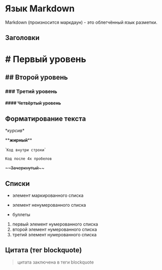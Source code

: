 # Язык Markdown

Markdown (произносится маркдаун) - это облегчённый язык разметки.

## Заголовки
# \# Первый уровень
## \#\# Второй уровень
### \#\#\# Третий уровень
#### \#\#\#\# Четвёртый уровень

## Форматирование текста

\**курсив*\*

\*\***жирный**\*\*

\``Код внутри строки`\`

    Код после 4х пробелов

\~\~~~Зачеркнутый~~\~\~



## Списки

* элемент маркированного списка
- элемент ненумерованного списка
+ буллеты

1. первый элемент нумерованного списка
1. второй элемент нумерованного списка
1. третий элемент нумерованного списка

## Цитата (тег blockquote)
> цитата заключена в теги blockquote 
